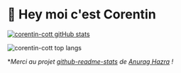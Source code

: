 # 👋 Hey moi c'est Corentin

[![corentin-cott gitHub stats](https://github-readme-stats.vercel.app/api?username=corentin-cott&theme=cobalt)](https://github.com/anuraghazra/github-readme-stats)

![corentin-cott top langs](https://github-readme-stats.vercel.app/api/top-langs/?username=corentin-cott&layout=compact&theme=cobalt)

**Merci au projet [github-readme-stats](https://github.com/anuraghazra/github-readme-stats) de [Anurag Hazra](https://github.com/anuraghazra) !*
